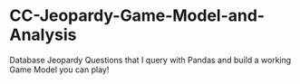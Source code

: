 # CC-Jeopardy-Game-Model-and-Analysis
Database Jeopardy Questions that I query with Pandas and build a working Game Model you can play!
